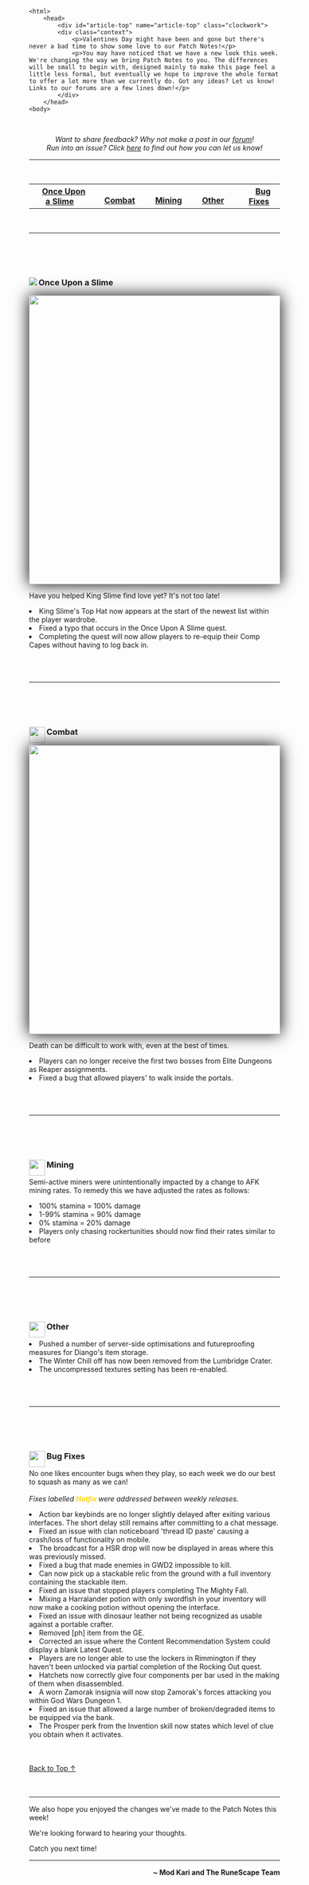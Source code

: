 <!DOCTYPE html>
	<html>
		<head>
			<div id="article-top" name="article-top" class="clockwork">
			<div class="context">
				<p>Valentines Day might have been and gone but there's never a bad time to show some love to our Patch Notes!</p>
				<p>You may have noticed that we have a new look this week. We're changing the way we bring Patch Notes to you. The differences will be small to begin with, designed mainly to make this page feel a little less formal, but eventually we hope to improve the whole format to offer a lot more than we currently do. Got any ideas? Let us know! Links to our forums are a few lines down!</p>
			</div>
		</head>
	<body>
<div>
	</br>
		<p align="center">
		<i>Want to share feedback? Why not make a post in our <a href="https://secure.runescape.com/m=forum/forums?442,443,57,66143681">forum</a>!
		<br>Run into an issue? Click <a href="https://support.runescape.com/hc/en-gb/articles/360001355429-How-to-report-a-Bug#RS">here</a> to find out how you can let us know!</i>
		</p><hr style="margin-bottom:15px;margin-top: 15px;">
	<br>
</div>
<div>
	<table align="center">
		<tr align="center">
    	<th><a href="#once-upon-a-slime"><img src="https://cdn.runescape.com/assets/img/external/misc/patches/Quests.png" width="16" height="auto">Once Upon a Slime</a></th>
    		<td></td>
			<th><a href="#combat"><img src="https://cdn.runescape.com/assets/img/external/misc/patches/Bosses1.png" width="16" height="auto">Combat</a></th>
    		<td></td>
    	<th><a href="#mining"><img src="https://cdn.runescape.com/assets/img/external/misc/patches/Mining.png" width="16" height="auto">Mining</a></th>
    		<td></td>
    	<th><a href="#other"><img src="https://cdn.runescape.com/assets/img/external/misc/patches/Achievements.png" width="16" height="auto">Other</a></th>
    		<td></td>
    	<th><a href="#bug-fixes"><img src="https://cdn.runescape.com/assets/img/external/misc/patches/Achievements.png" width="16" height="auto">Bug Fixes</a></th>
		</tr>
	</table>
</div>
	<br>
		<hr style="margin-bottom:15px;margin-top: 15px;">
	<br>
	<br>
	<br>
<div class="articleContentText">
	<div class="category">
		<h3><img src="https://cdn.runescape.com/assets/img/external/misc/patches/Quests.png" align="left">Once Upon a Slime</h3>
			<p><img style="border-width: 5px; box-shadow: 0px 0px 30px black;" src="https://cdn.runescape.com/assets/img/external/news/2020/02/patch_notes/Once_Upon_A_Slime.png" width="580" height="auto"></p>
		<div class="context">
			<p>Have you helped King Slime find love yet? It's not too late! </p>
		</div>
			<li>King Slime's Top Hat now appears at the start of the newest list within the player wardrobe.</li>
			<li>Fixed a typo that occurs in the Once Upon A Slime quest.</li>
			<li>Completing the quest will now allow players to re-equip their Comp Capes without having to log back in.</li>
		</div>
	<br>
	<br>
	<br>
		<hr style="margin-bottom:15px;margin-top: 15px;">
	<br>
	<br>
	<br>
		<div class="category">
			<div class="category-heading" id="combat"><img src="https://cdn.runescape.com/assets/img/external/misc/patches/Bosses1.png" width="32" height="auto" align="left">
				<h3>Combat</h3></div>
					<p><img style="border-width: 5px; box-shadow: 0px 0px 30px black;" src="https://cdn.runescape.com/assets/img/external/news/2020/02/patch_notes/PVM.png" width="580" height="auto"></p>
				<div class="context">
					<p>Death can be difficult to work with, even at the best of times.</p>
				</div>
					<li>Players can no longer receive the first two bosses from Elite Dungeons as Reaper assignments.</li>
					<li>Fixed a bug that allowed players' to walk inside the portals.</li>
				</div>
			<br>
		<br>
	<br>
		<hr style="margin-bottom:15px;margin-top: 15px;">
	<br>
	<br>
	<br>
	<div class="category">
		<h3><img src="https://cdn.runescape.com/assets/img/external/misc/patches/Mining.png" width="32" height="auto" align="left">Mining</h3>
			<div class="context">
				<p>Semi-active miners were unintentionally impacted by a change to AFK mining rates. To remedy this we have adjusted the rates as follows:</p>
			</div>
				<li>100% stamina = 100% damage</li>
				<li>1-99% stamina = 90% damage</li>
				<li>0% stamina = 20% damage</li>
				<li>Players only chasing rockertunities should now find their rates similar to before</li>
			</div>
		<br>
	<br>
	<br>
		<hr style="margin-bottom:15px;margin-top: 15px;">
	<br>
	<br>
	<br>
		<div class="category">
			<h3><img src="https://cdn.runescape.com/assets/img/external/misc/patches/Achievements.png" width="32" height="auto" align="left">Other</h3>
				<li>Pushed a number of server-side optimisations and futureproofing measures for Diango's item storage.</li>
				<li>The Winter Chill off has now been removed from the Lumbridge Crater.</li>
				<li>The uncompressed textures setting has been re-enabled.</li>
			</div>
		<br>
	<br>
	<br>
		<hr style="margin-bottom:15px;margin-top: 15px;">
	<br>
	<br>
	<br>
	<div class="category">
		<h3><img src="https://cdn.runescape.com/assets/img/external/misc/patches/Achievements.png" width="32" height="auto" align="left">Bug Fixes</h3>
			<div class="context">
				<p>No one likes encounter bugs when they play, so each week we do our best to squash as many as we can!
			<br>
		<br>
			<i>Fixes labelled </i><i><strong><font color="gold">Hotfix</font></strong></i><i><strong> </strong></i><i>were addressed between weekly releases.</i></p>
			</div>
			<li>Action bar keybinds are no longer slightly delayed after exiting various interfaces. The short delay still remains after committing to a chat message.</li>
			<li>Fixed an issue with clan noticeboard 'thread ID paste' causing a crash/loss of functionality on mobile.</li>
			<li>The broadcast for a HSR drop will now be displayed in areas where this was previously missed.</li>
			<li>Fixed a bug that made enemies in GWD2 impossible to kill.</li>
			<li>Can now pick up a stackable relic from the ground with a full inventory containing the stackable item.</li>
			<li>Fixed an issue that stopped players completing The Mighty Fall.</li>
			<li>Mixing a Harralander potion with only swordfish in your inventory will now make a cooking potion without opening the interface.</li>
			<li>Fixed an issue with dinosaur leather not being recognized as usable against a portable crafter.</li>
			<li>Removed [ph] item from the GE.</li>
			<li>Corrected an issue where the Content Recommendation System could display a blank Latest Quest.</li>
			<li>Players are no longer able to use the lockers in Rimmington if they haven't been unlocked via partial completion of the Rocking Out quest.</li>
			<li>Hatchets now correctly give four components per bar used in the making of them when disassembled.</li>
			<li>A worn Zamorak insignia will now stop Zamorak's forces attacking you within God Wars Dungeon 1.</li>
			<li>Fixed an issue that allowed a large number of broken/degraded items to be equipped via the bank.</li>
			<li>The Prosper perk from the Invention skill now states which level of clue you obtain when it activates.</li>
		<br>
		<br>
		<br>
			<a href="#news">Back to Top ↑</a>
		<br>
		<br>
		<br>
			<hr style="margin-bottom:15px;margin-top: 15px;">
				<div class="context">
        	<p>We also hope you enjoyed the changes we've made to the Patch Notes this week!</p>
					<p>We're looking forward to hearing your thoughts.</p>
        	<p>Catch you next time!</p>
    		</div>
			</div>
		<hr style="margin-bottom:15px;margin-top: 15px;">
	<p align="right"><b>~ Mod Kari and The RuneScape Team</b></p>
</body>
</html>

